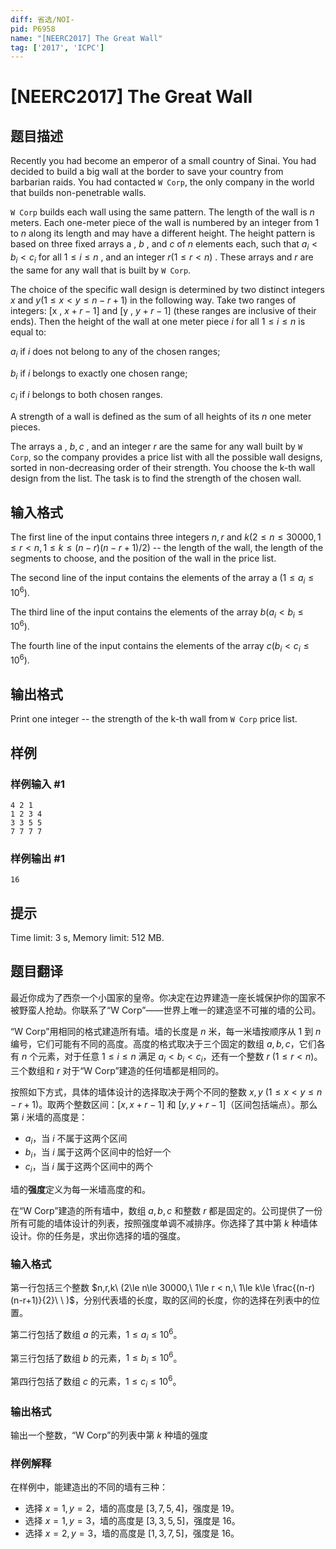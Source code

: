 ```yaml
---
diff: 省选/NOI-
pid: P6958
name: "[NEERC2017] The Great Wall"
tag: ['2017', 'ICPC']
---
```

# [NEERC2017] The Great Wall
## 题目描述



Recently you had become an emperor of a small country of Sinai. You had decided to build a big wall at the border to save your country from barbarian raids. You had contacted `W Corp`, the only company in the world that builds non-penetrable walls.

`W Corp` builds each wall using the same pattern. The length of the wall is $n$ meters. Each one-meter piece of the wall is numbered by an integer from $1$ to $n$ along its length and may have a different height. The height pattern is based on three fixed arrays a , $b$ , and $c$ of $n$ elements each, such that $a_{i} < b_{i} < c_{i}$ for all $1 \le i \le n$ , and an integer $r (1 \le r < n)$ . These arrays and $r$ are the same for any wall that is built by `W Corp`.

The choice of the specific wall design is determined by two distinct integers $x$ and $y (1 \le x < y \le n−r+1)$ in the following way. Take two ranges of integers: [x , $x+r−1]$ and [y , $y+r−1]$ (these ranges are inclusive of their ends). Then the height of the wall at one meter piece $i$ for all $1 \le i \le n$ is equal to:

$a_{i}$ if $i$ does not belong to any of the chosen ranges;

$b_{i}$ if $i$ belongs to exactly one chosen range;

$c_{i}$ if $i$ belongs to both chosen ranges.

A strength of a wall is defined as the sum of all heights of its $n$ one meter pieces.

The arrays a , $b , c$ , and an integer $r$ are the same for any wall built by `W Corp`, so the company provides a price list with all the possible wall designs, sorted in non-decreasing order of their strength. You choose the k-th wall design from the list. The task is to find the strength of the chosen wall.


## 输入格式



The first line of the input contains three integers $n , r$ and $k (2 \le n \le 30 000 , 1 \le r < n , 1 \le k \le (n−r)(n−r+1)/2)$ -- the length of the wall, the length of the segments to choose, and the position of the wall in the price list.

The second line of the input contains the elements of the array a $(1 \le a_{i} \le 10^{6}).$

The third line of the input contains the elements of the array $b (a_{i} < b_{i} \le 10^{6}).$

The fourth line of the input contains the elements of the array $c (b_{i} < c_{i} \le 10^{6}).$


## 输出格式



Print one integer -- the strength of the k-th wall from `W Corp` price list.


## 样例

### 样例输入 #1
```
4 2 1
1 2 3 4
3 3 5 5
7 7 7 7

```
### 样例输出 #1
```
16

```
## 提示

Time limit: 3 s, Memory limit: 512 MB. 


## 题目翻译

最近你成为了西奈一个小国家的皇帝。你决定在边界建造一座长城保护你的国家不被野蛮人抢劫。你联系了“W Corp”——世界上唯一的建造坚不可摧的墙的公司。

“W Corp”用相同的格式建造所有墙。墙的长度是 $n$ 米，每一米墙按顺序从 $1$ 到 $n$ 编号，它们可能有不同的高度。高度的格式取决于三个固定的数组 $a,b,c$，它们各有 $n$ 个元素，对于任意 $1\le i\le n$ 满足 $a_i < b_i < c_i$，还有一个整数 $r\ (1\le r < n)$。三个数组和 $r$ 对于“W Corp”建造的任何墙都是相同的。

按照如下方式，具体的墙体设计的选择取决于两个不同的整数 $x,y\ (1\le x < y\le n-r+1)$。取两个整数区间：$[x,x+r-1]$ 和 $[y,y+r-1]$（区间包括端点）。那么第 $i$ 米墙的高度是：

- $a_i$，当 $i$ 不属于这两个区间
- $b_i$，当 $i$ 属于这两个区间中的恰好一个
- $c_i$，当 $i$ 属于这两个区间中的两个

墙的**强度**定义为每一米墙高度的和。

在“W Corp”建造的所有墙中，数组 $a,b,c$ 和整数 $r$ 都是固定的。公司提供了一份所有可能的墙体设计的列表，按照强度单调不减排序。你选择了其中第 $k$ 种墙体设计。你的任务是，求出你选择的墙的强度。

### 输入格式

第一行包括三个整数 $n,r,k\ (2\le n\le 30000,\ 1\le r < n,\ 1\le k\le \frac{(n-r)(n-r+1)}{2}\ \ )$，分别代表墙的长度，取的区间的长度，你的选择在列表中的位置。

第二行包括了数组 $a$ 的元素，$1\le a_i\le 10^6$。

第三行包括了数组 $b$ 的元素，$1\le b_i\le 10^6$。

第四行包括了数组 $c$ 的元素，$1\le c_i\le 10^6$。

### 输出格式

输出一个整数，“W Corp”的列表中第 $k$ 种墙的强度

### 样例解释

在样例中，能建造出的不同的墙有三种：

- 选择 $x=1,y=2$，墙的高度是 $[3,7,5,4]$，强度是 $19$。
- 选择 $x=1,y=3$，墙的高度是 $[3,3,5,5]$，强度是 $16$。
- 选择 $x=2,y=3$，墙的高度是 $[1,3,7,5]$，强度是 $16$。
